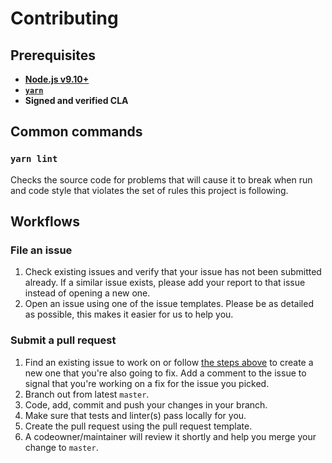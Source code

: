 # Contributing

## Prerequisites

- **[Node.js v9.10+](https://nodejs.org/)**
- **[`yarn`](https://yarnpkg.com/)**
- **Signed and verified CLA**

## Common commands

### `yarn lint`

Checks the source code for problems that will cause it to break when run and code style that violates the set of rules this project is following.

## Workflows

### File an issue

1. Check existing issues and verify that your issue has not been submitted already. If a similar issue exists, please add your report to that issue instead of opening a new one.
2. Open an issue using one of the issue templates. Please be as detailed as possible, this makes it easier for us to help you.

### Submit a pull request

1. Find an existing issue to work on or follow [the steps above](#file-an-issue) to create a new one that you're also going to fix. Add a comment to the issue to signal that you're working on a fix for the issue you picked.
2. Branch out from latest `master`.
3. Code, add, commit and push your changes in your branch.
4. Make sure that tests and linter(s) pass locally for you.
5. Create the pull request using the pull request template.
6. A codeowner/maintainer will review it shortly and help you merge your change to `master`.
